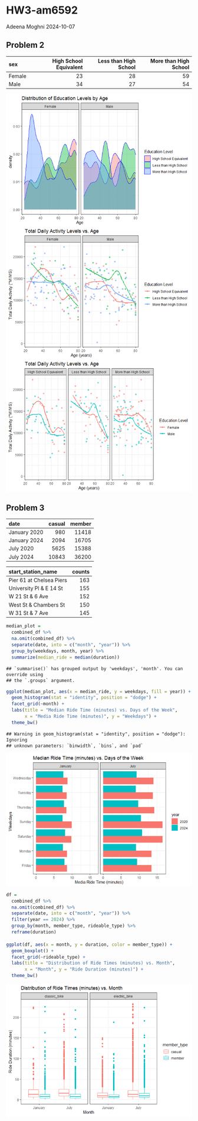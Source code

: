 HW3-am6592
================
Adeena Moghni
2024-10-07

## Problem 2

| sex    | High School Equivalent | Less than High School | More than High School |
|:-------|-----------------------:|----------------------:|----------------------:|
| Female |                     23 |                    28 |                    59 |
| Male   |                     34 |                    27 |                    54 |

<img src="HW_am6592_files/figure-gfm/unnamed-chunk-3-1.png" style="display: block; margin: auto;" />

<img src="HW_am6592_files/figure-gfm/unnamed-chunk-4-1.png" style="display: block; margin: auto;" />

<img src="HW_am6592_files/figure-gfm/unnamed-chunk-5-1.png" style="display: block; margin: auto;" />

## Problem 3

| date         | casual | member |
|:-------------|-------:|-------:|
| January 2020 |    980 |  11418 |
| January 2024 |   2094 |  16705 |
| July 2020    |   5625 |  15388 |
| July 2024    |  10843 |  36200 |

| start_station_name       | counts |
|:-------------------------|-------:|
| Pier 61 at Chelsea Piers |    163 |
| University Pl & E 14 St  |    155 |
| W 21 St & 6 Ave          |    152 |
| West St & Chambers St    |    150 |
| W 31 St & 7 Ave          |    145 |

``` r
median_plot = 
  combined_df %>% 
  na.omit(combined_df) %>%
  separate(date, into = c("month", "year")) %>% 
  group_by(weekdays, month, year) %>% 
  summarize(median_ride = median(duration))
```

    ## `summarise()` has grouped output by 'weekdays', 'month'. You can override using
    ## the `.groups` argument.

``` r
ggplot(median_plot, aes(x = median_ride, y = weekdays, fill = year)) +
  geom_histogram(stat = "identity", position = "dodge") +
  facet_grid(~month) +
  labs(title = "Median Ride Time (minutes) vs. Days of the Week",
       x = "Media Ride Time (minutes)", y = "Weekdays") +
  theme_bw()
```

    ## Warning in geom_histogram(stat = "identity", position = "dodge"): Ignoring
    ## unknown parameters: `binwidth`, `bins`, and `pad`

<img src="HW_am6592_files/figure-gfm/unnamed-chunk-9-1.png" style="display: block; margin: auto;" />

``` r
df = 
  combined_df %>% 
  na.omit(combined_df) %>%
  separate(date, into = c("month", "year")) %>% 
  filter(year == 2024) %>% 
  group_by(month, member_type, rideable_type) %>% 
  reframe(duration)

ggplot(df, aes(x = month, y = duration, color = member_type)) +
  geom_boxplot() +
  facet_grid(~rideable_type) + 
  labs(title = "Distribution of Ride Times (minutes) vs. Month",
       x = "Month", y = "Ride Duration (minutes)") +
  theme_bw()
```

<img src="HW_am6592_files/figure-gfm/unnamed-chunk-10-1.png" style="display: block; margin: auto;" />
